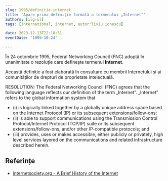 ```yaml
---
slug: 1995/definitie-internet
title: 'Apare prima definiție formală a termenului „Internet”'
authors: [ilg-ul]
tags: [international, internet, autor:liviu.ionescu]

date: 2023-12-13T22:18:51
eventDate: '1995-10-24'

---
```


În 24 octombrie 1995, Federal Networking Council (FNC) adoptă în
unanimitate o rezoluție care definește termenul **Internet**.

<!-- truncate -->

Această definiție a fost elaborată în consultare cu membrii Internetului
și ai comunităților de drepturi de proprietate intelectuală.

RESOLUTION: The Federal Networking Council (FNC) agrees that the following language reflects our definition of the term „Internet”. „Internet” refers to the global information system that

- (i) is logically linked together by a globally unique address space based on the Internet Protocol (IP) or its subsequent extensions/follow-ons;
- (ii) is able to support communications using the Transmission Control Protocol/Internet Protocol (TCP/IP) suite or its subsequent extensions/follow-ons, and/or other IP-compatible protocols; and
- (iii) provides, uses or makes accessible, either publicly or privately, high level services layered on the communications and related infrastructure described herein.

## Referințe

- [internetsociety.org - A Brief History of the Internet](https://www.internetsociety.org/internet/history-internet/brief-history-internet/)
